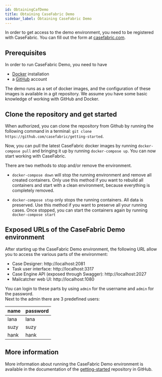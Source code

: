 ```yaml
---
id: ObtainingCafDemo
title: Obtaining CaseFabric Demo
sidebar_label: Obtaining CaseFabric Demo
---
```


In order to get access to the demo environment, you need to be registered with CaseFabric. You can fill out the form at [casefabric.com](https://casefabric.com). 

## Prerequisites
In order to run CaseFabric Demo, you need to have
- [Docker](https://www.docker.com/) installation
- a [GitHub](https://github.com/join) account

The demo runs as a set of docker images, and the configuration of these images is available in a git repository.
We assume you have some basic knowledge of working with GitHub and Docker.


## Clone the repository and get started
When authorized, you can clone the repository from Github by running the following command in a terminal: `git clone https://github.com/casefabric/getting-started`.

Now, you can pull the latest CaseFabric docker images by running `docker-compose pull` and bringing it up by running  `docker-compose up`. You can now start working with CaseFabric.

There are  two methods to stop and/or remove the environment.  

* `docker-compose down`   will stop the running environment and remove all created containers. Only use this method if you want to rebuild all containers and start with a clean environment, because everything is completely removed.

* `docker-compose stop`   only stops the running containers. All data is preserved. Use this method if you want to preserve all your running cases. Once stopped, you can start the containers again by running `docker-compose start` 

## Exposed URLs of the CaseFabric Demo environment
After starting up the CaseFabric Demo environment, the following URL allow you to access the various parts of the environment:

* Case Designer: http://localhost:2081
* Task user interface: http://localhost:3317
* Case Engine API (exposed through Swagger): http://localhost:2027
* Mailcatcher web UI: http://localhost:1080

You can login to these parts by using `admin` for the username and `admin` for the password.
<br/>Next to the admin there are 3 predefined users:

| name | password |
| ---- | -------- |
| lana | lana |
| suzy | suzy |
| hank | hank |


## More information
More information about running the CaseFabric Demo environment is available in the documentation of the [getting-started](https://github.com/casefabric/getting-started) repository in GitHub.
